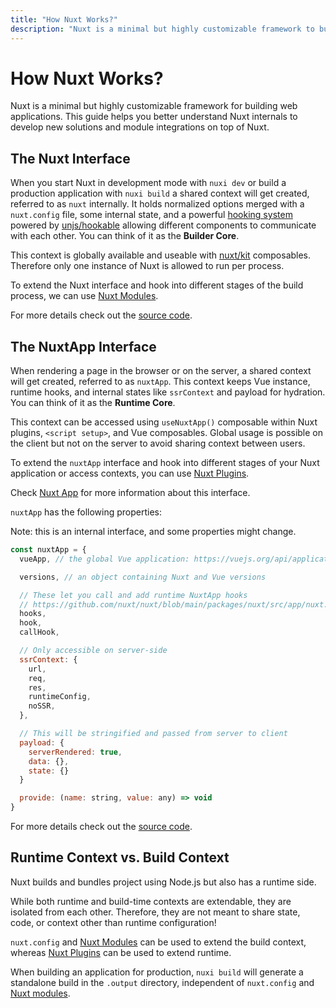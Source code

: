 ```yaml
---
title: "How Nuxt Works?"
description: "Nuxt is a minimal but highly customizable framework to build web applications."
---
```


# How Nuxt Works?

Nuxt is a minimal but highly customizable framework for building web applications. This guide helps you better understand Nuxt internals to develop new solutions and module integrations on top of Nuxt.

## The Nuxt Interface

When you start Nuxt in development mode with `nuxi dev` or build a production application with `nuxi build`
a shared context will get created, referred to as `nuxt` internally. It holds normalized options merged with a `nuxt.config` file,
some internal state, and a powerful [hooking system](/docs/api/advanced/hooks) powered by [unjs/hookable](https://github.com/unjs/hookable)
allowing different components to communicate with each other. You can think of it as the **Builder Core**.

This context is globally available and useable with [nuxt/kit](/docs/api/advanced/kit) composables.
Therefore only one instance of Nuxt is allowed to run per process.

To extend the Nuxt interface and hook into different stages of the build process, we can use [Nuxt Modules](/docs/guide/going-further/modules).

For more details check out the [source code](https://github.com/nuxt/nuxt/blob/main/packages/nuxt/src/core/nuxt.ts).

## The NuxtApp Interface

When rendering a page in the browser or on the server, a shared context will get created, referred to as `nuxtApp`.
This context keeps Vue instance, runtime hooks, and internal states like `ssrContext` and payload for hydration.
You can think of it as the **Runtime Core**.

This context can be accessed using `useNuxtApp()` composable within Nuxt plugins, `<script setup>`, and Vue composables.
Global usage is possible on the client but not on the server to avoid sharing context between users.

To extend the `nuxtApp` interface and hook into different stages of your Nuxt application or access contexts, you can use [Nuxt Plugins](/docs/guide/directory-structure/plugins).

Check [Nuxt App](/docs/api/composables/use-nuxt-app) for more information about this interface.

`nuxtApp` has the following properties:

Note: this is an internal interface, and some properties might change.

```js
const nuxtApp = {
  vueApp, // the global Vue application: https://vuejs.org/api/application.html#application-api

  versions, // an object containing Nuxt and Vue versions

  // These let you call and add runtime NuxtApp hooks
  // https://github.com/nuxt/nuxt/blob/main/packages/nuxt/src/app/nuxt.ts#L18
  hooks,
  hook,
  callHook,

  // Only accessible on server-side
  ssrContext: {
    url,
    req,
    res,
    runtimeConfig,
    noSSR,
  },

  // This will be stringified and passed from server to client
  payload: {
    serverRendered: true,
    data: {},
    state: {}
  }

  provide: (name: string, value: any) => void
}
```

For more details check out the [source code](https://github.com/nuxt/nuxt/blob/main/packages/nuxt/src/app/nuxt.ts).

## Runtime Context vs. Build Context

Nuxt builds and bundles project using Node.js but also has a runtime side.

While both runtime and build-time contexts are extendable, they are isolated from each other. Therefore, they are not meant to share state, code, or context other than runtime configuration!

`nuxt.config` and [Nuxt Modules](/docs/guide/going-further/modules) can be used to extend the build context, whereas [Nuxt Plugins](/docs/guide/directory-structure/plugins) can be used to extend runtime.

When building an application for production, `nuxi build` will generate a standalone build in the `.output` directory, independent of `nuxt.config` and [Nuxt modules](/docs/guide/going-further/modules).
